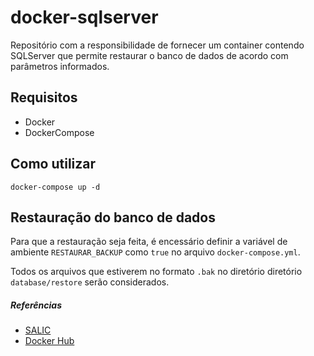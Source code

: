 # docker-sqlserver
Repositório com a responsibilidade de fornecer um container contendo SQLServer que permite restaurar o banco de dados de 
acordo com parâmetros informados.

## Requisitos
- Docker
- DockerCompose

## Como utilizar
```command
docker-compose up -d
```
## Restauração do banco de dados
Para que a restauração seja feita, é encessário definir a variável de ambiente `RESTAURAR_BACKUP` como `true` no arquivo
`docker-compose.yml`.
 
Todos os arquivos que estiverem no formato `.bak` no diretório diretório `database/restore` serão considerados.

##### Referências
- [SALIC](https://github.com/culturagovbr/docker-salic-mssql/tree/master/schemas)
- [Docker Hub](https://hub.docker.com/_/microsoft-mssql-server)
